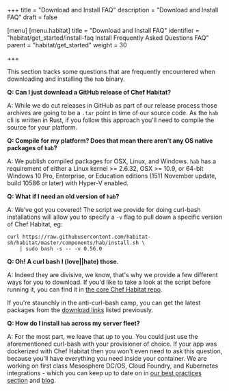 +++
title = "Download and Install FAQ"
description = "Download and Install FAQ"
draft = false

[menu]
  [menu.habitat]
    title = "Download and Install FAQ"
    identifier = "habitat/get_started/install-faq Install Frequently Asked Questions FAQ"
    parent = "habitat/get_started"
    weight = 30

+++

This section tracks some questions that are frequently encountered when downloading and installing the `hab` binary.

**Q: Can I just download a GitHub release of Chef Habitat?**

A: While we do cut releases in GitHub as part of our release process those archives are going to be a `.tar` point in time of our source code. As the `hab` cli is written in Rust, if you follow this approach you'll need to compile the source for your platform.

**Q: Compile for my platform? Does that mean there aren't any OS native packages of `hab`?**

A: We publish compiled packages for OSX, Linux, and Windows. `hab` has a requirement of either a Linux kernel >= 2.6.32, OSX >= 10.9, or 64-bit Windows 10 Pro, Enterprise, or Education editions (1511 November update, build 10586 or later) with Hyper-V enabled.

**Q: What if I need an old version of `hab`?**

A: We've got you covered! The script we provide for doing curl-bash installations will allow you to specify a `-v` flag to pull down a specific version of Chef Habitat, eg:

```
curl https://raw.githubusercontent.com/habitat-sh/habitat/master/components/hab/install.sh \
    | sudo bash -s -- -v 0.56.0
```

**Q: Oh! A curl bash I (love||hate) those.**

A: Indeed they are divisive, we know, that's why we provide a few different ways for you to download. If you'd like to take a look at the script before running it, you can find it in [the core Chef Habitat repo](https://github.com/habitat-sh/habitat/blob/master/components/hab/install.sh).

If you're staunchly in the anti-curl-bash camp, you can get the latest packages from the [download links](/docs/install-habitat/install-habitat) listed previously.

**Q: How do I install `hab` across my server fleet?**

A: For the most part, we leave that up to you. You could just use the aforementioned curl-bash with your provisioner of choice. If your app was dockerized with Chef Habitat then you won't even need to ask this question, because you'll have everything you need inside your container. We are working on first class Mesosphere DC/OS, Cloud Foundry, and Kubernetes integrations - which you can keep up to date on in [our best practices section](/docs/best-practices/) and [blog](/blog).
